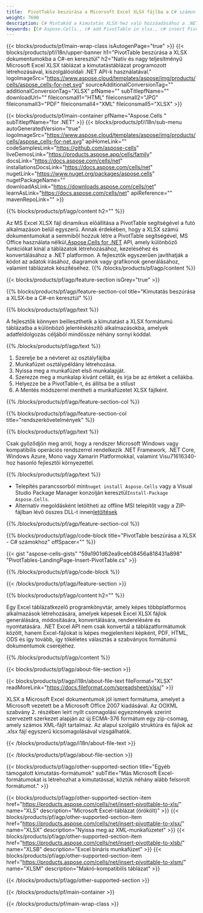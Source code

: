 ```yaml
---
title:  PivotTable beszúrása a Micorsoft Excel XLSX fájlba a C# számon keresztül
weight: 7690
description: C# Mintakód a kimutatás XLSX-hez való hozzáadásához a .NET könyvtár használatával. Használja ezt a kódot a kimutatás beszúrásához a XLSX fájlba VB.NET, Asp.NET vagy bármely .NET alapú alkalmazáson belül.
keywords: [C# Aspose.Cells., c# add PivotTable in xlsx., c# insert PivotTable in xlsx., c# create PivotTable in xlsx., c# modify PivotTable in xlsx., access PivotTable in xlsx., c# add pivot table in xlsx., c# insert pivot table in xlsx., c# create pivot table in xlsx., c# modify pivot table in xlsx., access pivot table in xlsx]
---
```

{{< blocks/products/pf/main-wrap-class isAutogenPage="true" >}}
{{< blocks/products/pf/i18n/upper-banner h1="PivotTable beszúrása a XLSX dokumentumokba a C#-en keresztül" h2="Natív és nagy teljesítményű Microsoft Excel XLSX táblázat a kimutatástáblázat programozott létrehozásával, kiszolgálóoldali .NET API-k használatával." logoImageSrc="https://www.aspose.cloud/templates/aspose/img/products/cells/aspose_cells-for-net.svg" sourceAdditionalConversionTag="" additionalConversionTag="XLSX" pfName="" subTitlepfName="" downloadUrl="" fileiconsmall1="HTML" fileiconsmall2="JPG" fileiconsmall3="PDF" fileiconsmall4="XML" fileiconsmall5="XLSX" >}}

{{< blocks/products/pf/main-container pfName="Aspose.Cells " subTitlepfName="for .NET" >}}
{{< blocks/products/pf/i18n/sub-menu autoGeneratedVersion="true" logoImageSrc="https://www.aspose.cloud/templates/aspose/img/products/cells/aspose_cells-for-net.svg" apiHomeLink="" codeSamplesLink="https://github.com/aspose-cells" liveDemosLink="https://products.aspose.app/cells/family" docsLink="https://docs.aspose.com/cells/net" installationsDocsLink="https://docs.aspose.com/cells/net" nugetLink="https://www.nuget.org/packages/aspose.cells" nugetPackageName="" downloadAsLink="https://downloads.aspose.com/cells/net" learnAsLink="https://docs.aspose.com/cells/net" apiReference="" mavenRepoLink="" >}}

{{% blocks/products/pf/agp/content h2="" %}}

 Az MS Excel XLSX fájl dinamikus előállítása a PivotTable segítségével a futó alkalmazáson belül egyszerű. Annak érdekében, hogy a XLSX számú dokumentumokat a semmiből hozzuk létre a PivotTable segítségével, MS Office használata nélkül,[Aspose.Cells for .NET](https://products.aspose.com/cells/net) API, amely különböző funkciókat kínál a táblázatok létrehozásához, kezeléséhez és konvertálásához a .NET platformon. A fejlesztők egyszerűen javíthatják a kódot az adatok írásához, diagramok vagy grafikonok generálásához, valamint táblázatok készítéséhez.
{{% /blocks/products/pf/agp/content %}}

{{< blocks/products/pf/agp/feature-section isGrey="true" >}}

{{% blocks/products/pf/agp/feature-section-col title="Kimutatás beszúrása a XLSX-be a C#-en keresztül" %}}

{{% blocks/products/pf/agp/text %}}

 A fejlesztők könnyen beilleszthetik a kimutatást a XLSX formátumú táblázatba a különböző jelentéskészítő alkalmazásokba, amelyek adatfeldolgozás céljából mindössze néhány sornyi kóddal.

{{% /blocks/products/pf/agp/text %}}

1.  Szerelje be a névteret az osztályfájlba
1.  Munkafüzet osztálypéldány létrehozása.
1.  Nyissa meg a munkafüzet első munkalapját.
1.  Szerezze meg a munkalap kívánt celláit, és írja be az értéket a cellákba.
1.  Helyezze be a PivotTable-t, és állítsa be a stílust
1.  A Mentés módszerrel mentheti a munkafüzetet XLSX fájlként.

{{% /blocks/products/pf/agp/feature-section-col %}}

{{% blocks/products/pf/agp/feature-section-col title="rendszerkövetelmények" %}}

{{% blocks/products/pf/agp/text %}}

Csak győződjön meg arról, hogy a rendszer Microsoft Windows vagy kompatibilis operációs rendszerrel rendelkezik .NET Framework, .NET Core, Windows Azure, Mono vagy Xamarin Platformokkal, valamint Visu71616340-hoz hasonló fejlesztői környezettel.

{{% /blocks/products/pf/agp/text %}}

-  Telepítés parancssorból mint<code>nuget install Aspose.Cells</code> vagy a Visual Studio Package Manager konzolján keresztül<code>Install-Package Aspose.Cells</code>.
-  Alternatív megoldásként letöltheti az offline MSI telepítőt vagy a ZIP-fájlban lévő összes DLL-t innen<a href="https://downloads.aspose.com/cells/net">letöltések</a>

{{% /blocks/products/pf/agp/feature-section-col %}}

{{% blocks/products/pf/agp/code-block title="PivotTable beszúrása a XLSX - C# számokhoz" offSpacer="" %}}

{{< gist "aspose-cells-gists" "59a1901d62ea9ceb08456a818431a898" "PivotTables-LandingPage-Insert-PivotTable.cs" >}}

{{% /blocks/products/pf/agp/code-block %}}

{{< /blocks/products/pf/agp/feature-section >}}

<!-- aboutfile Starts -->     
{{% blocks/products/pf/agp/content h2="" %}}

Egy Excel táblázatkezelő programkönyvtár, amely képes többplatformos alkalmazások létrehozására, amelyek képesek Excel XLSX fájlok generálására, módosítására, konvertálására, renderelésére és nyomtatására. .NET Excel API nem csak konvertál a táblázatformátumok között, hanem Excel-fájlokat is képes megjeleníteni képként, PDF, HTML, ODS és így tovább, így tökéletes választás a szabványos formátumú dokumentumok cseréjéhez.



{{% /blocks/products/pf/agp/content %}}

{{< blocks/products/pf/agp/about-file-section >}}

{{< blocks/products/pf/agp/i18n/about-file-text fileFormat="XLSX" readMoreLink="https://docs.fileformat.com/spreadsheet/xlsx/" >}}

XLSX a Microsoft Excel dokumentumok jól ismert formátuma, amelyet a Microsoft vezetett be a Microsoft Office 2007 kiadásával. Az OOXML szabvány 2. részében leírt nyílt csomagolási egyezmények szerint szervezett szerkezet alapján az új ECMA-376 formátum egy zip-csomag, amely számos XML-fájlt tartalmaz. Az alapul szolgáló struktúra és fájlok az .xlsx fájl egyszerű kicsomagolásával vizsgálhatók.

{{< /blocks/products/pf/agp/i18n/about-file-text >}}

{{< /blocks/products/pf/agp/about-file-section >}}
<!-- aboutfile Ends -->

{{< blocks/products/pf/agp/other-supported-section title="Egyéb támogatott kimutatás-formátumok" subTitle="Más Microsoft Excel-formátumokat is létrehozhat a kimutatással, köztük néhány alább felsorolt formátumot." >}}

{{< blocks/products/pf/agp/other-supported-section-item href="https://products.aspose.com/cells/net/insert-pivottable-to-xls/" name="XLS" description="Microsoft Excel-táblázat (örökölt)" >}} 
{{< blocks/products/pf/agp/other-supported-section-item href="https://products.aspose.com/cells/net/insert-pivottable-to-xlsx/" name="XLSX" description="Nyissa meg az XML-munkafüzetet" >}}
{{< blocks/products/pf/agp/other-supported-section-item href="https://products.aspose.com/cells/net/insert-pivottable-to-xlsb/" name="XLSB" description="Excel bináris munkafüzet" >}}
{{< blocks/products/pf/agp/other-supported-section-item href="https://products.aspose.com/cells/net/insert-pivottable-to-xlsm/" name="XLSM" description="Makró-kompatibilis táblázat" >}} 

{{< /blocks/products/pf/agp/other-supported-section >}}

{{< /blocks/products/pf/main-container >}}
    
{{< /blocks/products/pf/main-wrap-class >}}
